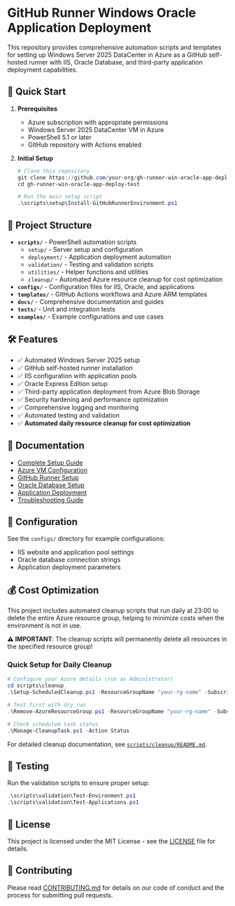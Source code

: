 # GitHub Runner Windows Oracle Application Deployment

This repository provides comprehensive automation scripts and templates for setting up Windows Server 2025 DataCenter in Azure as a GitHub self-hosted runner with IIS, Oracle Database, and third-party application deployment capabilities.

## 🚀 Quick Start

1. **Prerequisites**
   - Azure subscription with appropriate permissions
   - Windows Server 2025 DataCenter VM in Azure
   - PowerShell 5.1 or later
   - GitHub repository with Actions enabled

2. **Initial Setup**

   ```powershell
   # Clone this repository
   git clone https://github.com/your-org/gh-runner-win-oracle-app-deploy-test.git
   cd gh-runner-win-oracle-app-deploy-test
   
   # Run the main setup script
   .\scripts\setup\Install-GitHubRunnerEnvironment.ps1
   ```

## 📁 Project Structure

- **`scripts/`** - PowerShell automation scripts
  - `setup/` - Server setup and configuration
  - `deployment/` - Application deployment automation
  - `validation/` - Testing and validation scripts
  - `utilities/` - Helper functions and utilities
  - `cleanup/` - Automated Azure resource cleanup for cost optimization
- **`configs/`** - Configuration files for IIS, Oracle, and applications
- **`templates/`** - GitHub Actions workflows and Azure ARM templates
- **`docs/`** - Comprehensive documentation and guides
- **`tests/`** - Unit and integration tests
- **`examples/`** - Example configurations and use cases

## 🛠️ Features

- ✅ Automated Windows Server 2025 setup
- ✅ GitHub self-hosted runner installation
- ✅ IIS configuration with application pools
- ✅ Oracle Express Edition setup
- ✅ Third-party application deployment from Azure Blob Storage
- ✅ Security hardening and performance optimization
- ✅ Comprehensive logging and monitoring
- ✅ Automated testing and validation
- ✅ **Automated daily resource cleanup for cost optimization**

## 📖 Documentation

- [Complete Setup Guide](docs/setup-guides/COMPLETE_SETUP_GUIDE.md)
- [Azure VM Configuration](docs/setup-guides/AZURE_VM_SETUP.md)
- [GitHub Runner Setup](docs/setup-guides/GITHUB_RUNNER_SETUP.md)
- [Oracle Database Setup](docs/setup-guides/ORACLE_SETUP.md)
- [Application Deployment](docs/setup-guides/APPLICATION_DEPLOYMENT.md)
- [Troubleshooting Guide](docs/troubleshooting/COMMON_ISSUES.md)

## 🔧 Configuration

See the `configs/` directory for example configurations:

- IIS website and application pool settings
- Oracle database connection strings
- Application deployment parameters

## 💰 Cost Optimization

This project includes automated cleanup scripts that run daily at 23:00 to delete the entire Azure resource group, helping to minimize costs when the environment is not in use.

**⚠️ IMPORTANT**: The cleanup scripts will permanently delete all resources in the specified resource group!

### Quick Setup for Daily Cleanup

```powershell
# Configure your Azure details (run as Administrator)
cd scripts\cleanup
.\Setup-ScheduledCleanup.ps1 -ResourceGroupName "your-rg-name" -SubscriptionId "your-subscription-id"

# Test first with dry run
.\Remove-AzureResourceGroup.ps1 -ResourceGroupName "your-rg-name" -SubscriptionId "your-subscription-id" -DryRun

# Check scheduled task status
.\Manage-CleanupTask.ps1 -Action Status
```

For detailed cleanup documentation, see [`scripts/cleanup/README.md`](scripts/cleanup/README.md).

## 🧪 Testing

Run the validation scripts to ensure proper setup:

```powershell
.\scripts\validation\Test-Environment.ps1
.\scripts\validation\Test-Applications.ps1
```

## 📄 License

This project is licensed under the MIT License - see the [LICENSE](LICENSE) file for details.

## 🤝 Contributing

Please read [CONTRIBUTING.md](CONTRIBUTING.md) for details on our code of conduct and the process for submitting pull requests.
